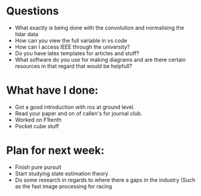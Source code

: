# Questions
- What exactly is being done with the convolution and normalising the lidar data
- How can you view the full variable in vs code
- How can I access IEEE through the university?
- Do you have latex templates for articles and stuff?
- What software do you use for making diagrams and are there certain resources in that regard that would be helpfull?
# What have I done:
- Got a good introduction with ros at  ground level.
- Read your paper and on of callen's for journal club.
- Worked on F1tenth
- Pocket cube stuff
# Plan for next week:
 - Finish pure pursuit
 - Start studying state estimation theory
 - Do some research in regards to where there a gaps in the industry (Such as the fast image processing for racing

